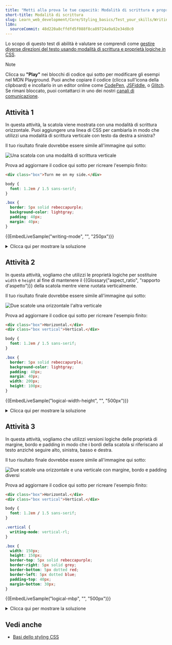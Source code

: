 ```yaml
---
title: "Metti alla prova le tue capacità: Modalità di scrittura e proprietà logiche"
short-title: Modalità di scrittura
slug: Learn_web_development/Core/Styling_basics/Test_your_skills/Writing_modes
l10n:
  sourceCommit: 48d220a8cffdfd5f088f8ca89724a9a92e34d8c0
---
```


Lo scopo di questo test di abilità è valutare se comprendi come [gestire diverse direzioni del testo usando modalità di scrittura e proprietà logiche in CSS](/it/docs/Learn_web_development/Core/Styling_basics/Handling_different_text_directions).

> [!NOTE]
> Clicca su **"Play"** nei blocchi di codice qui sotto per modificare gli esempi nel MDN Playground.
> Puoi anche copiare il codice (clicca sull'icona della clipboard) e incollarlo in un editor online come [CodePen](https://codepen.io/), [JSFiddle](https://jsfiddle.net/), o [Glitch](https://glitch.com/).
> Se rimani bloccato, puoi contattarci in uno dei nostri [canali di comunicazione](/it/docs/MDN/Community/Communication_channels).

## Attività 1

In questa attività, la scatola viene mostrata con una modalità di scrittura orizzontale. Puoi aggiungere una linea di CSS per cambiarla in modo che utilizzi una modalità di scrittura verticale con testo da destra a sinistra?

Il tuo risultato finale dovrebbe essere simile all'immagine qui sotto:

![Una scatola con una modalità di scrittura verticale](mdn-writing-modes1.png)

Prova ad aggiornare il codice qui sotto per ricreare l'esempio finito:

```html live-sample___writing-mode
<div class="box">Turn me on my side.</div>
```

```css hidden live-sample___writing-mode
body {
  font: 1.2em / 1.5 sans-serif;
}
```

```css live-sample___writing-mode
.box {
  border: 5px solid rebeccapurple;
  background-color: lightgray;
  padding: 40px;
  margin: 40px;
}
```

{{EmbedLiveSample("writing-mode", "", "250px")}}

<details>
<summary>Clicca qui per mostrare la soluzione</summary>

Dovresti usare la proprietà `writing-mode` con un valore di `vertical-rl` per uno script verticale da destra a sinistra:

```css
.box {
  border: 5px solid rebeccapurple;
  background-color: lightgray;
  padding: 40px;
  margin: 40px;
  writing-mode: vertical-rl;
}
```

</details>

## Attività 2

In questa attività, vogliamo che utilizzi le proprietà logiche per sostituire `width` e `height` al fine di mantenere il {{Glossary("aspect_ratio", "rapporto d'aspetto")}} della scatola mentre viene ruotata verticalmente.

Il tuo risultato finale dovrebbe essere simile all'immagine qui sotto:

![Due scatole una orizzontale l'altra verticale](mdn-writing-modes2.png)

Prova ad aggiornare il codice qui sotto per ricreare l'esempio finito:

```html live-sample___logical-width-height
<div class="box">Horizontal.</div>
<div class="box vertical">Vertical.</div>
```

```css hidden live-sample___logical-width-height
body {
  font: 1.2em / 1.5 sans-serif;
}
```

```css live-sample___logical-width-height
.box {
  border: 5px solid rebeccapurple;
  background-color: lightgray;
  padding: 40px;
  margin: 40px;
  width: 200px;
  height: 100px;
}
```

{{EmbedLiveSample("logical-width-height", "", "500px")}}

<details>
<summary>Clicca qui per mostrare la soluzione</summary>

Oltre a impostare `writing-mode: vertical-rl` sulla scatola `.vertical`, devi applicare le proprietà `inline-size` e `block-size` per sostituire `width` e `height`:

```css
.box {
  border: 5px solid rebeccapurple;
  background-color: lightgray;
  padding: 40px;
  margin: 40px;
  inline-size: 200px;
  block-size: 100px;
}
.vertical {
  writing-mode: vertical-rl;
}
```

</details>

## Attività 3

In questa attività, vogliamo che utilizzi versioni logiche delle proprietà di margine, bordo e padding in modo che i bordi della scatola si riferiscano al testo anziché seguire alto, sinistra, basso e destra.

Il tuo risultato finale dovrebbe essere simile all'immagine qui sotto:

![Due scatole una orizzontale e una verticale con margine, bordo e padding diversi](mdn-writing-modes3.png)

Prova ad aggiornare il codice qui sotto per ricreare l'esempio finito:

```html live-sample___logical-mbp
<div class="box">Horizontal.</div>
<div class="box vertical">Vertical.</div>
```

```css hidden live-sample___logical-mbp
body {
  font: 1.2em / 1.5 sans-serif;
}
```

```css hidden live-sample___logical-mbp
.vertical {
  writing-mode: vertical-rl;
}
```

```css live-sample___logical-mbp
.box {
  width: 150px;
  height: 150px;
  border-top: 5px solid rebeccapurple;
  border-right: 5px solid grey;
  border-bottom: 5px dotted red;
  border-left: 5px dotted blue;
  padding-top: 40px;
  margin-bottom: 30px;
}
```

{{EmbedLiveSample("logical-mbp", "", "500px")}}

<details>
<summary>Clicca qui per mostrare la soluzione</summary>

Per risolvere questo, è necessario comprendere le mappature logiche, relative al flusso per le proprietà fisiche di margine, bordo e padding:

```css
.box {
  width: 150px;
  height: 150px;
  border-block-start: 5px solid rebeccapurple;
  border-inline-end: 5px solid grey;
  border-block-end: 5px dotted red;
  border-inline-start: 5px dotted blue;
  padding-block-start: 40px;
  margin-block-end: 30px;
}
```

</details>

## Vedi anche

- [Basi dello styling CSS](/it/docs/Learn_web_development/Core/Styling_basics)
